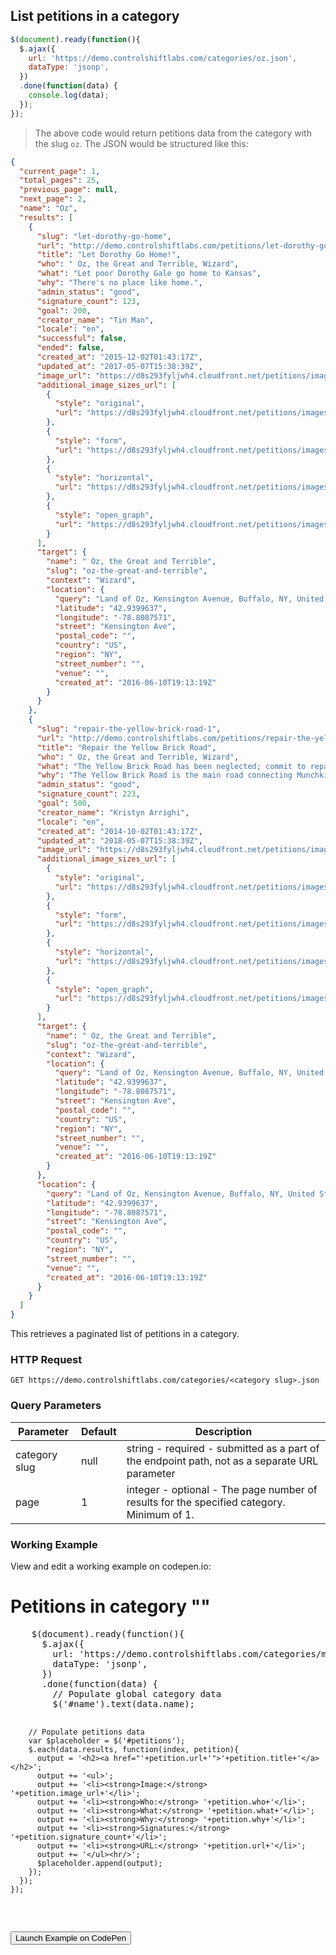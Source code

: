 ## List petitions in a category

```js
$(document).ready(function(){
  $.ajax({
    url: 'https://demo.controlshiftlabs.com/categories/oz.json',
    dataType: 'jsonp',
  })
  .done(function(data) {
    console.log(data);
  });
});
```

> The above code would return petitions data from the category with the slug `oz`.  The JSON would be structured like this:

```json
{
  "current_page": 1,
  "total_pages": 25,
  "previous_page": null,
  "next_page": 2,
  "name": "Oz",
  "results": [
    {
      "slug": "let-dorothy-go-home",
      "url": "http://demo.controlshiftlabs.com/petitions/let-dorothy-go-home",
      "title": "Let Dorothy Go Home!",
      "who": " Oz, the Great and Terrible, Wizard",
      "what": "Let poor Dorothy Gale go home to Kansas",
      "why": "There's no place like home.",
      "admin_status": "good",
      "signature_count": 123,
      "goal": 200,
      "creator_name": "Tin Man",
      "locale": "en",
      "successful": false,
      "ended": false,
      "created_at": "2015-12-02T01:43:17Z",
      "updated_at": "2017-05-07T15:38:39Z",
      "image_url": "https://d8s293fyljwh4.cloudfront.net/petitions/images/92283/hero/2016-06-20-1466458252-1098096-ywllowbrickroad.jpg?1473884741",
      "additional_image_sizes_url": [
        {
          "style": "original",
          "url": "https://d8s293fyljwh4.cloudfront.net/petitions/images/92283/original/2016-06-20-1466458252-1098096-ywllowbrickroad.jpg?1473884741"
        },
        {
          "style": "form",
          "url": "https://d8s293fyljwh4.cloudfront.net/petitions/images/92283/form/2016-06-20-1466458252-1098096-ywllowbrickroad.jpg?1473884741"
        },
        {
          "style": "horizontal",
          "url": "https://d8s293fyljwh4.cloudfront.net/petitions/images/92283/horizontal/2016-06-20-1466458252-1098096-ywllowbrickroad.jpg?1473884741"
        },
        {
          "style": "open_graph",
          "url": "https://d8s293fyljwh4.cloudfront.net/petitions/images/92283/open_graph/2016-06-20-1466458252-1098096-ywllowbrickroad.jpg?1473884741"
        }
      ],
      "target": {
        "name": " Oz, the Great and Terrible",
        "slug": "oz-the-great-and-terrible",
        "context": "Wizard",
        "location": {
          "query": "Land of Oz, Kensington Avenue, Buffalo, NY, United States",
          "latitude": "42.9399637",
          "longitude": "-78.8087571",
          "street": "Kensington Ave",
          "postal_code": "",
          "country": "US",
          "region": "NY",
          "street_number": "",
          "venue": "",
          "created_at": "2016-06-10T19:13:19Z"
        }
      }
    },
    {
      "slug": "repair-the-yellow-brick-road-1",
      "url": "http://demo.controlshiftlabs.com/petitions/repair-the-yellow-brick-road-1",
      "title": "Repair the Yellow Brick Road",
      "who": " Oz, the Great and Terrible, Wizard",
      "what": "The Yellow Brick Road has been neglected; commit to repairing the damaged sections of the road in the next year!",
      "why": "The Yellow Brick Road is the main road connecting Munchkin Country to the Emerald City and in its current state it's impassable.",
      "admin_status": "good",
      "signature_count": 223,
      "goal": 500,
      "creator_name": "Kristyn Arrighi",
      "locale": "en",
      "created_at": "2014-10-02T01:43:17Z",
      "updated_at": "2018-05-07T15:38:39Z",
      "image_url": "https://d8s293fyljwh4.cloudfront.net/petitions/images/92283/hero/2016-06-20-1466458252-1098096-ywllowbrickroad.jpg?1473884741",
      "additional_image_sizes_url": [
        {
          "style": "original",
          "url": "https://d8s293fyljwh4.cloudfront.net/petitions/images/92283/original/2016-06-20-1466458252-1098096-ywllowbrickroad.jpg?1473884741"
        },
        {
          "style": "form",
          "url": "https://d8s293fyljwh4.cloudfront.net/petitions/images/92283/form/2016-06-20-1466458252-1098096-ywllowbrickroad.jpg?1473884741"
        },
        {
          "style": "horizontal",
          "url": "https://d8s293fyljwh4.cloudfront.net/petitions/images/92283/horizontal/2016-06-20-1466458252-1098096-ywllowbrickroad.jpg?1473884741"
        },
        {
          "style": "open_graph",
          "url": "https://d8s293fyljwh4.cloudfront.net/petitions/images/92283/open_graph/2016-06-20-1466458252-1098096-ywllowbrickroad.jpg?1473884741"
        }
      ],
      "target": {
        "name": " Oz, the Great and Terrible",
        "slug": "oz-the-great-and-terrible",
        "context": "Wizard",
        "location": {
          "query": "Land of Oz, Kensington Avenue, Buffalo, NY, United States",
          "latitude": "42.9399637",
          "longitude": "-78.8087571",
          "street": "Kensington Ave",
          "postal_code": "",
          "country": "US",
          "region": "NY",
          "street_number": "",
          "venue": "",
          "created_at": "2016-06-10T19:13:19Z"
        }
      },
      "location": {
        "query": "Land of Oz, Kensington Avenue, Buffalo, NY, United States",
        "latitude": "42.9399637",
        "longitude": "-78.8087571",
        "street": "Kensington Ave",
        "postal_code": "",
        "country": "US",
        "region": "NY",
        "street_number": "",
        "venue": "",
        "created_at": "2016-06-10T19:13:19Z"
      }
    }
  ]
}

```

This retrieves a paginated list of petitions in a category.

### HTTP Request

`GET https://demo.controlshiftlabs.com/categories/<category slug>.json`

### Query Parameters

Parameter | Default | Description
--------- | ------- | -----------
category slug | null | string - required - submitted as a part of the endpoint path, not as a separate URL parameter
page | 1 | integer - optional - The page number of results for the specified category. Minimum of 1.

### Working Example

View and edit a working example on codepen.io:

<div class="js-codepen-data hidden"  data-title="ControlShift Labs: List of Petitions in a Category Example">
  <div class="codepen-html">
    <h1>Petitions in category "<span id="name"></span>"</h1>
    <div id="petitions">
    </div>
  </div>
  <pre class="codepen-js">
    $(document).ready(function(){
      $.ajax({
        url: 'https://demo.controlshiftlabs.com/categories/mice.json',
        dataType: 'jsonp',
      })
      .done(function(data) {
        // Populate global category data
        $('#name').text(data.name);

        // Populate petitions data
        var $placeholder = $('#petitions');
        $.each(data.results, function(index, petition){
          output = '<h2><a href="'+petition.url+'">'+petition.title+'</a></h2>';
          output += '<ul>';
          output += '<li><strong>Image:</strong> '+petition.image_url+'</li>';
          output += '<li><strong>Who:</strong> '+petition.who+'</li>';
          output += '<li><strong>What:</strong> '+petition.what+'</li>';
          output += '<li><strong>Why:</strong> '+petition.why+'</li>';
          output += '<li><strong>Signatures:</strong> '+petition.signature_count+'</li>';
          output += '<li><strong>URL:</strong> '+petition.url+'</li>';
          output += '</ul><hr/>';
          $placeholder.append(output);
        });
      });
    });
  </pre>
</div>

<form action="https://codepen.io/pen/define" method="POST" target="_blank" class="hidden">
  <input type="hidden" name="data" class="js-data" value="">
  <input type="submit" value="Launch Example on CodePen">
</form>
